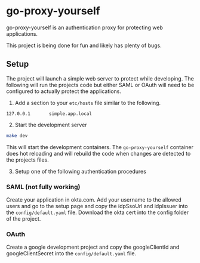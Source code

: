 # go-proxy-yourself

go-proxy-yourself is an authentication proxy for protecting web applications.

This project is being done for fun and likely has plenty of bugs.

## Setup

The project will launch a simple web server to protect while developing. The following will run the projects code but either SAML or OAuth will need to be configured to actually protect the applications.

1. Add a section to your `etc/hosts` file similar to the following.
```
127.0.0.1       simple.app.local
```

2. Start the development server
``` bash
make dev
```

This will start the development containers. The `go-proxy-yourself` container does hot reloading and will rebuild the code when changes are detected to the projects files.

3. Setup one of the following authentication procedures

### SAML (not fully working)

Create your application in okta.com. Add your username to the allowed users and go to the setup page and copy the idpSsoUrl and idpIssuer into the `config/default.yaml` file. Download the okta cert into the config folder of the project.

### OAuth

Create a google development project and copy the googleClientId and googleClientSecret into the `config/default.yaml` file.
